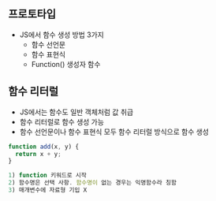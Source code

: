 ## 프로토타입
- JS에서 함수 생성 방법 3가지
  - 함수 선언문
  - 함수 표현식
  - Function() 생성자 함수

## 함수 리터럴
- JS에서는 함수도 일반 객체처럼 값 취급
- 함수 리터럴로 함수 생성 가능
- 함수 선언문이나 함수 표현식 모두 함수 리터럴 방식으로 함수 생성

```JAVASCRIPT
function add(x, y) {
  return x + y;
}

1) function 키워드로 시작
2) 함수명은 선택 사항. 함수명이 없는 경우는 익명함수라 칭함
3) 매개변수에 자료형 기입 X
```



